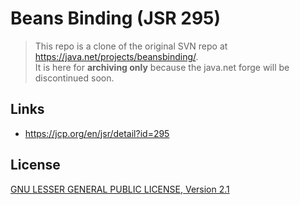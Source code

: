 # Beans Binding (JSR 295)

> This repo is a clone of the original SVN repo at https://java.net/projects/beansbinding/.  
> It is here for **archiving only** because the java.net forge will be discontinued soon.

## Links

- https://jcp.org/en/jsr/detail?id=295

## License

[GNU LESSER GENERAL PUBLIC LICENSE, Version 2.1](beansbinding/license.txt)
